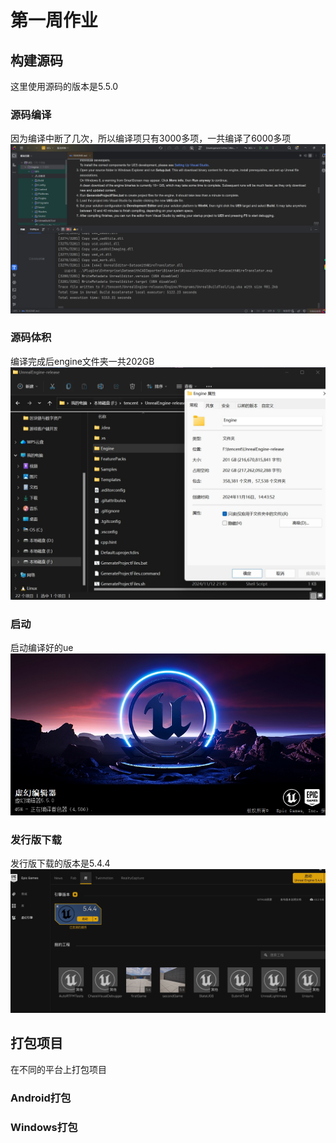 # 第一周作业

## 构建源码
这里使用源码的版本是5.5.0

### 源码编译
因为编译中断了几次，所以编译项只有3000多项，一共编译了6000多项
![](image/源码编译完成.jpg)

### 源码体积
编译完成后engine文件夹一共202GB
![](image/源码编译后体积.jpg)

### 启动
启动编译好的ue
![](image/启动编译的ue5.5.jpg)

### 发行版下载
发行版下载的版本是5.4.4
![](image/epic上下载的ue5.4.jpg)

## 打包项目
在不同的平台上打包项目

### Android打包


### Windows打包
